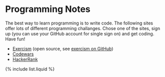 # Programming Notes

The best way to learn programming is to write code. The following sites
offer lots of different programming challanges. Chose one of the sites, sign
up (you can use your GitHub account for single sign on) and get coding.
Have fun!

<!-- 
test the following sites and add them if they are good and essentially ad-free
<li><a href="https://codeally.io/">CodeAlly</a></li>
<li><a href="https://www.hackerearth.com/">HackerEarth</a></li>
-->

* [Exercism](https://exercism.org/) (open source,
  see [exercism on GitHub](https://github.com/exercism))
* [Codewars](https://www.codewars.com/r/Kh4MaA)
* [HackerRank](https://www.hackerrank.com)


{% include list.liquid %}

